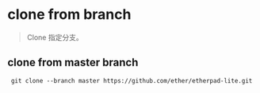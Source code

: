 # clone from branch
> Clone 指定分支。

## clone from master branch
```shell
 git clone --branch master https://github.com/ether/etherpad-lite.git
```
